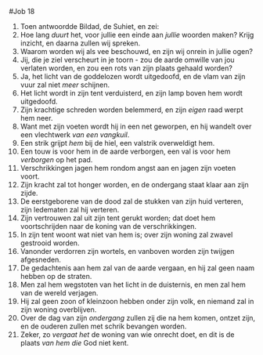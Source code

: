 #Job 18
1. Toen antwoordde Bildad, de Suhiet, en zei: 
2. Hoe lang *duurt* het, voor jullie een einde aan *jullie* woorden maken? Krijg inzicht, en daarna zullen wij spreken. 
3. Waarom worden wij als vee beschouwd, en zijn wij onrein in jullie ogen? 
4. Jij, die je ziel verscheurt in je toorn - zou de aarde omwille van jou verlaten worden, en zou een rots van zijn plaats gehaald worden? 
5. Ja, het licht van de goddelozen wordt uitgedoofd, en de vlam van zijn vuur zal niet *meer* schijnen. 
6. Het licht wordt in zijn tent verduisterd, en zijn lamp boven hem wordt uitgedoofd. 
7. Zijn krachtige schreden worden belemmerd, en zijn *eigen* raad werpt hem neer. 
8. Want met zijn voeten wordt hij in een net geworpen, en hij wandelt over een vlechtwerk *van een vangkuil*. 
9. Een strik grijpt *hem* bij de hiel, een valstrik overweldigt hem. 
10. Een touw is voor hem in de aarde verborgen, een val is voor hem *verborgen* op het pad. 
11. Verschrikkingen jagen hem rondom angst aan en jagen zijn voeten voort. 
12. Zijn kracht zal tot honger worden, en de ondergang staat klaar aan zijn zijde. 
13. De eerstgeborene van de dood zal de stukken van zijn huid verteren, zijn ledematen zal hij verteren. 
14. Zijn vertrouwen zal uit zijn tent gerukt worden; dat doet hem voortschrijden naar de koning van de verschrikkingen. 
15. In zijn tent woont wat niet van hem is; over zijn woning zal zwavel gestrooid worden. 
16. Vanonder verdorren zijn wortels, en vanboven worden zijn twijgen afgesneden. 
17. De gedachtenis aan hem zal van de aarde vergaan, en hij zal geen naam hebben op de straten. 
18. Men zal hem wegstoten van het licht in de duisternis, en men zal hem van de wereld verjagen. 
19. Hij zal geen zoon of kleinzoon hebben onder zijn volk, en niemand zal in zijn woning overblijven. 
20. Over de dag van zijn *ondergang* zullen zij die na hem komen, ontzet zijn, en de ouderen zullen met schrik bevangen worden. 
21. Zeker, zo *vergaat het* de woning van wie onrecht doet, en dit is de plaats *van hem die* God niet kent.
